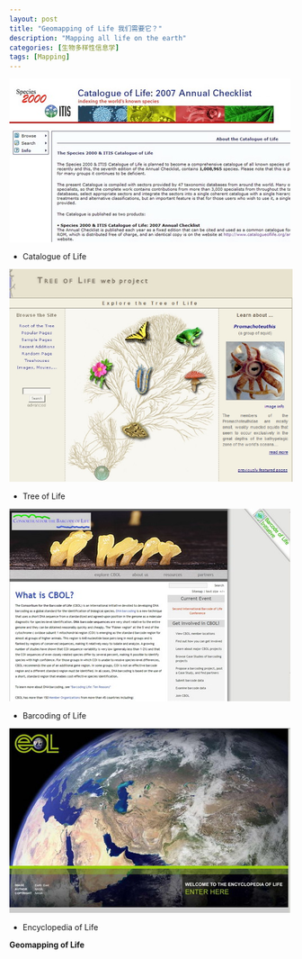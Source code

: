 ```yaml
---
layout: post
title: "Geomapping of Life 我们需要它？"
description: "Mapping all life on the earth"
categories: [生物多样性信息学]
tags: [Mapping]
---
```


![COL首页](/images/2009/3/vtheme12.jpg)

* Catalogue of Life

![TOL首页](/images/2009/3/vtheme10.jpg)

* Tree of Life

![CBOL首页](/images/2009/3/vtheme11.jpg)

* Barcoding of Life

![EOL首页](/images/2009/3/vtheme9.jpg)

* Encyclopedia of Life

**Geomapping of Life**

